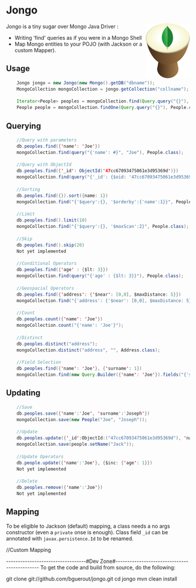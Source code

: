 # Jongo

<img src="https://github.com/bguerout/jongo/blob/gh-pages/jongo.png"
 alt="Jongo logo" title="Jongo" align="right" />

Jongo is a tiny sugar over Mongo Java Driver :
 * Writing 'find' queries as if you were in a Mongo Shell
 * Map Mongo entities to your POJO (with Jackson or a custom Mapper).

## Usage

```java
    Jongo jongo = new Jongo(new Mongo().getDB("dbname"));
    MongoCollection mongoCollection = jongo.getCollection("collname");
    
    Iterator<People> peoples = mongoCollection.find(Query.query("{}"), People.class);
    People people = mongoCollection.findOne(Query.query("{}"), People.class);
```

## Querying

```java
    //Query with parameters
    db.peoples.find({'name': 'Joe'})
    mongoCollection.find(query("{'name': #}", "Joe"), People.class);
    
    //Query with ObjectId
    db.peoples.find({'_id': ObjectId('47cc67093475061e3d95369d')})
    mongoCollection.find(query("{'_id': {$oid: '47cc67093475061e3d95369d'}}"), People.class);
    
    //Sorting
    db.peoples.find({}).sort({name: 1})
    mongoCollection.find("{'$query':{}, '$orderby':{'name':1}}", People.class);
    
    //Limit
    db.peoples.find().limit(10)
    mongoCollection.find("{'$query':{}, '$maxScan':2}", People.class);
    
    //Skip
    db.peoples.find().skip(20)
    Not yet implemented
    
    //Conditional Operators
    db.peoples.find({'age' : {$lt: 3}})
    mongoCollection.find(query("{'age' : {$lt: 3}}"), People.class);
    
    //Geospacial Operators
    db.peoples.find({'address': {'$near': [0,0], $maxDistance: 5}})
    mongoCollection.find("{'address': {'$near': [0,0], $maxDistance: 5}}", People.class);
    
    //Count
    db.peoples.count({'name': 'Joe'})
    mongoCollection.count("{'name': 'Joe'}");
    
    //Distinct
    db.peoples.distinct("address");
    mongoCollection.distinct("address", "", Address.class);
    
    //Field Selection
    db.peoples.find({'name': 'Joe'}, {'surname': 1})
    mongoCollection.find(new Query.Builder({'name': 'Joe'}).fields("{'surname': 1}").build(), People.class);
```

## Updating

```java
    //Save
    db.peoples.save({'name':'Joe', 'surname':'Joseph'})
    mongoCollection.save(new People("Joe", "Joseph"));
    
    //Update
    db.peoples.update({'_id':ObjectId:("47cc67093475061e3d95369d"), 'name':'Jack'})
    mongoCollection.save(people.setName("Jack"));
    
    //Update Operators
    db.people.update({'name':'Joe'}, {$inc: {'age': 1}})
    Not yet implemented
    
    //Delete
    db.peoples.remove({'name':'Joe'})
    Not yet implemented
```

## Mapping

To be eligible to Jackson (default) mapping, a class needs a no args constructor (even a `private` onse is enough). 
Class field `_id` can be annotated with `javax.persistence.Id` to be renamed. 

//Custom Mapping

----------------------------------#Dev Zone#---------------------------------------------
To get the code and build from source, do the following:

git clone  git://github.com/bguerout/jongo.git
cd jongo
mvn clean install

